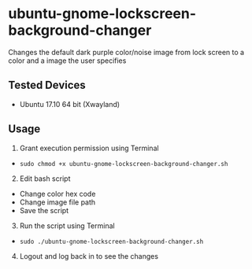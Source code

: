 # ubuntu-gnome-lockscreen-background-changer
Changes the default dark purple color/noise image from lock screen to a color and a image the user specifies

## Tested Devices
* Ubuntu 17.10 64 bit (Xwayland)

## Usage

1. Grant execution permission using Terminal
* ```sudo chmod +x ubuntu-gnome-lockscreen-background-changer.sh```
2. Edit bash script
+ Change color hex code
+ Change image file path
+ Save the script
3. Run the script using Terminal
* ```sudo ./ubuntu-gnome-lockscreen-background-changer.sh```
4. Logout and log back in to see the changes

